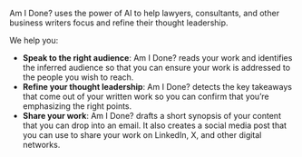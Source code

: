 Am I Done? uses the power of AI to help lawyers, consultants, and other business writers focus and refine their thought leadership.

We help you:

- <b>Speak to the right audience</b>: Am I Done? reads your work and identifies the inferred audience so that you can ensure your work is addressed to the people you wish to reach.
- <b>Refine your thought leadership</b>: Am I Done? detects the key takeaways that come out of your written work so you can confirm that you’re emphasizing the right points.
- <b>Share your work</b>: Am I Done? drafts a short synopsis of your content that you can drop into an email. It also creates a social media post that you can use to share your work on LinkedIn, X, and other digital networks.
